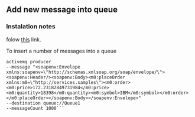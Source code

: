 ## Add new message into queue

### Instalation notes

folow [this](https://scioconsulting.visualstudio.com/_git/Documentacion?path=%2Fwso2%2FInstall.md&_a=preview&anchor=setting-up-the-micro-integrator-with-activemq%C2%B6) link.

To insert a number of messages into a queue

```
activemq producer 
--message "<soapenv:Envelope xmlns:soapenv=\"http://schemas.xmlsoap.org/soap/envelope/\"><soapenv:Header/><soapenv:Body><m0:placeOrder xmlns:m0=\"http://services.samples\"><m0:order><m0:price>172.23182849731984</m0:price><m0:quantity>18398</m0:quantity><m0:symbol>IBM</m0:symbol></m0:order></m0:placeOrder></soapenv:Body></soapenv:Envelope>" 
--destination queue://Queue1 
--messageCount 1000```


